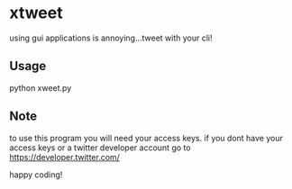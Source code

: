 # xtweet
using gui applications is annoying...tweet with your cli!



## Usage
python xweet.py <message>



## Note
to use this program you will need your access keys.
if you dont have your access keys or a twitter developer account go to https://developer.twitter.com/



happy coding!
